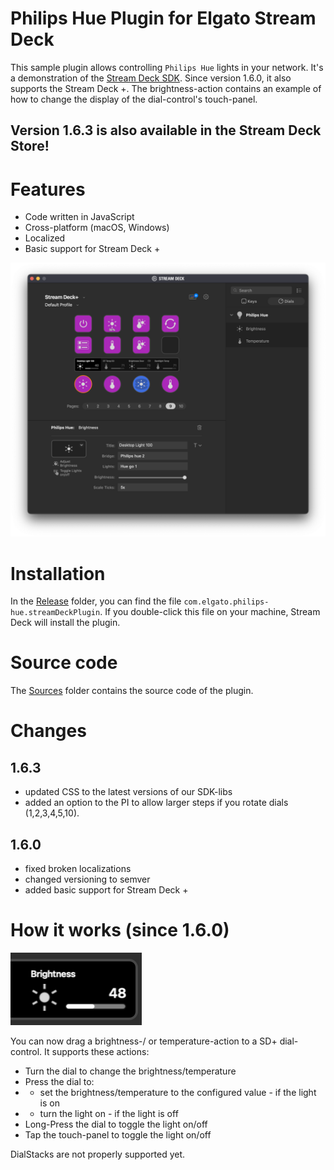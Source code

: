 # Philips Hue Plugin for Elgato Stream Deck
This sample plugin allows controlling `Philips Hue` lights in your network. It's a demonstration of the [Stream Deck SDK](https://developer.elgato.com/documentation/stream-deck/).
Since version 1.6.0, it also supports the Stream Deck +. The brightness-action contains an example of how to change the display of the dial-control's touch-panel.

## Version 1.6.3 is also available in the Stream Deck Store!

# Features
- Code written in JavaScript
- Cross-platform (macOS, Windows)
- Localized
- Basic support for Stream Deck +

![](screenshot.png)


# Installation
In the [Release](./Release) folder, you can find the file `com.elgato.philips-hue.streamDeckPlugin`. If you double-click this file on your machine, Stream Deck will install the plugin.


# Source code
The [Sources](./Sources) folder contains the source code of the plugin.

# Changes
## 1.6.3
- updated CSS to the latest versions of our SDK-libs
- added an option to the PI to allow larger steps if you rotate dials (1,2,3,4,5,10).

## 1.6.0
- fixed broken localizations
- changed versioning to semver
- added basic support for Stream Deck +

# How it works (since 1.6.0)
![](touchpanel.png)

 You can now drag a brightness-/ or temperature-action to a SD+ dial-control. It supports these actions:
 - Turn the dial to change the brightness/temperature
 - Press the dial to:
 - - set the brightness/temperature to the configured value - if the light is on
 - - turn the light on - if the light is off
 - Long-Press the dial to toggle the light on/off
 - Tap the touch-panel to toggle the light on/off
  
 DialStacks are not properly supported yet.

